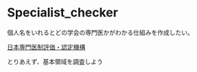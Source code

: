 # Specialist_checker

個人名をいれるとどの学会の専門医かがわかる仕組みを作成したい。

[日本専門医制評価・認定機構](http://www.japan-senmon-i.jp/hyouka-nintei/data/)

とりあえず、基本領域を調査しよう
